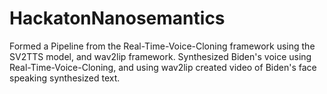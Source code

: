 # HackatonNanosemantics
Formed a Pipeline from the Real-Time-Voice-Cloning framework using the SV2TTS model, and
wav2lip framework.
Synthesized Biden's voice using Real-Time-Voice-Cloning, and using wav2lip created
video of Biden's face speaking synthesized text.
